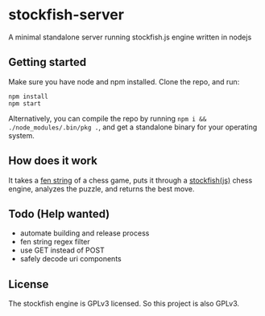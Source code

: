 # stockfish-server

A minimal standalone server running stockfish.js engine written in nodejs

## Getting started

Make sure you have node and npm installed. Clone the repo, and run:
```
npm install
npm start
```

Alternatively, you can compile the repo by running `npm i && ./node_modules/.bin/pkg .`,
and get a standalone binary for your operating system.

## How does it work

It takes a [fen string](https://www.chessprogramming.org/Forsyth-Edwards_Notation) of a chess game,
puts it through a [stockfish(js)](https://github.com/nmrugg/stockfish.js) chess engine, 
analyzes the puzzle, and returns the best move.

## Todo (Help wanted)

- automate building and release process
- fen string regex filter
- use GET instead of POST
- safely decode uri components

## License

The stockfish engine is GPLv3 licensed. So this project is also GPLv3.
